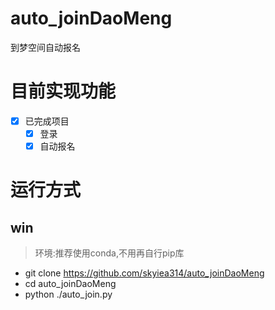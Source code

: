 # auto_joinDaoMeng
到梦空间自动报名


# 目前实现功能
- [x] 已完成项目
  - [x] 登录
  - [x] 自动报名
  
# 运行方式

## win 
> 环境:推荐使用conda,不用再自行pip库
- git clone https://github.com/skyiea314/auto_joinDaoMeng
- cd auto_joinDaoMeng
- python ./auto_join.py

  
  
  
